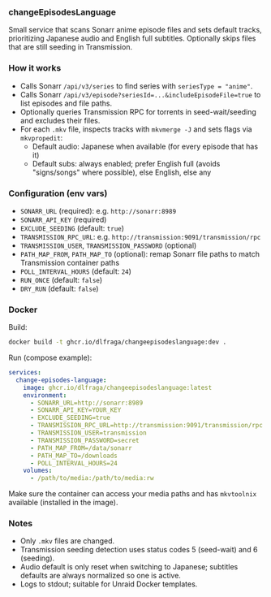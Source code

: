 ### changeEpisodesLanguage

Small service that scans Sonarr anime episode files and sets default tracks, prioritizing Japanese audio and English full subtitles. Optionally skips files that are still seeding in Transmission.

### How it works

- Calls Sonarr `/api/v3/series` to find series with `seriesType = "anime"`.
- Calls Sonarr `/api/v3/episode?seriesId=...&includeEpisodeFile=true` to list episodes and file paths.
- Optionally queries Transmission RPC for torrents in seed-wait/seeding and excludes their files.
- For each `.mkv` file, inspects tracks with `mkvmerge -J` and sets flags via `mkvpropedit`:
  - Default audio: Japanese when available (for every episode that has it)
  - Default subs: always enabled; prefer English full (avoids "signs/songs" where possible), else English, else any

### Configuration (env vars)

- `SONARR_URL` (required): e.g. `http://sonarr:8989`
- `SONARR_API_KEY` (required)
- `EXCLUDE_SEEDING` (default: `true`)
- `TRANSMISSION_RPC_URL`: e.g. `http://transmission:9091/transmission/rpc`
- `TRANSMISSION_USER`, `TRANSMISSION_PASSWORD` (optional)
- `PATH_MAP_FROM`, `PATH_MAP_TO` (optional): remap Sonarr file paths to match Transmission container paths
- `POLL_INTERVAL_HOURS` (default: `24`)
- `RUN_ONCE` (default: `false`)
- `DRY_RUN` (default: `false`)

### Docker

Build:

```bash
docker build -t ghcr.io/dlfraga/changeepisodeslanguage:dev .
```

Run (compose example):

```yaml
services:
  change-episodes-language:
    image: ghcr.io/dlfraga/changeepisodeslanguage:latest
    environment:
      - SONARR_URL=http://sonarr:8989
      - SONARR_API_KEY=YOUR_KEY
      - EXCLUDE_SEEDING=true
      - TRANSMISSION_RPC_URL=http://transmission:9091/transmission/rpc
      - TRANSMISSION_USER=transmission
      - TRANSMISSION_PASSWORD=secret
      - PATH_MAP_FROM=/data/sonarr
      - PATH_MAP_TO=/downloads
      - POLL_INTERVAL_HOURS=24
    volumes:
      - /path/to/media:/path/to/media:rw
```

Make sure the container can access your media paths and has `mkvtoolnix` available (installed in the image).

### Notes

- Only `.mkv` files are changed.
- Transmission seeding detection uses status codes 5 (seed-wait) and 6 (seeding).
- Audio default is only reset when switching to Japanese; subtitles defaults are always normalized so one is active.
- Logs to stdout; suitable for Unraid Docker templates.


